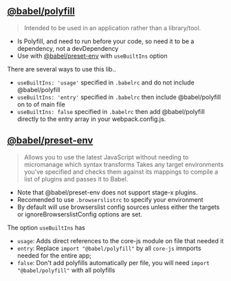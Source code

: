 ## [@babel/polyfill][1]

>  Intended to be used in an application rather than a library/tool. 

 - Is Polyfill, and need to run before your code, so need it to be a dependency, not a devDependency
 - Use with [@babel/preset-env][2] with `useBuiltIns` option

There are several ways to use this lib..

 * `useBuiltIns: 'usage'` specified in `.babelrc` and do not include @babel/polyfill
 * `useBuiltIns: 'entry'` specified in `.babelrc` then include @babel/polyfill on to of main file
 * `useBuiltIns: false` specified in `.babelrc` then add @babel/polyfill directly to the entry array in your webpack.config.js.

## [@babel/preset-env][2]

> Allows you to use the latest JavaScript without needing to micromanage which syntax transforms 
> Takes any target environments you've specified and checks them against its mappings to compile a list of plugins and passes it to Babel.

 - Note that @babel/preset-env does not support stage-x plugins.
 - Recomended to use `.browserslistrc` to specify your environment
 - By default will use browserslist config sources unless either the targets or ignoreBrowserslistConfig options are set.

The option `useBuiltIns` has

 * `usage`: Adds direct references to the core-js module on file that needed it
 * `entry`: Replace `import "@babel/polyfill"` by all `core-js` imnports needed for the entire app;
 * `false`: Don't add polyfills automatically per file, you will need `import "@babel/polyfill"` with all polyfills


[1]: https://babeljs.io/docs/en/babel-polyfill
[2]: https://babeljs.io/docs/en/babel-preset-env
[3]: https://github.com/browserslist/browserslist
